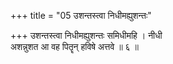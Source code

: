 +++
title = "05 उशन्तस्त्वा निधीमह्युशन्तः"

+++
उशन्तस्त्वा निधीमह्युशन्तः समिधीमहि । नीधी  
अशन्नुशत आ वह पितॄन् हविषे अत्तवे ॥ ६ ॥